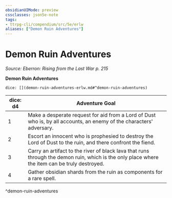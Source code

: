 ```yaml
---
obsidianUIMode: preview
cssclasses: json5e-note
tags:
- ttrpg-cli/compendium/src/5e/erlw
aliases: ["Demon Ruin Adventures"]
---
```

# Demon Ruin Adventures
*Source: Eberron: Rising from the Last War p. 215* 

**Demon Ruin Adventures**

`dice: [](demon-ruin-adventures-erlw.md#^demon-ruin-adventures)`

| dice: d4 | Adventure Goal |
|----------|----------------|
| 1 | Make a desperate request for aid from a Lord of Dust who is, by all accounts, an enemy of the characters' adversary. |
| 2 | Escort an innocent who is prophesied to destroy the Lord of Dust to the ruin, and there confront the fiend. |
| 3 | Carry an artifact to the river of black lava that runs through the demon ruin, which is the only place where the item can be truly destroyed. |
| 4 | Gather obsidian shards from the ruin as components for a rare spell. |
^demon-ruin-adventures